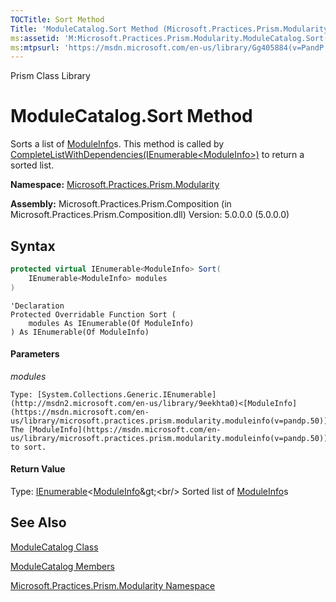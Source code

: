 ```yaml
---
TOCTitle: Sort Method
Title: 'ModuleCatalog.Sort Method (Microsoft.Practices.Prism.Modularity)'
ms:assetid: 'M:Microsoft.Practices.Prism.Modularity.ModuleCatalog.Sort(System.Collections.Generic.IEnumerable{Microsoft.Practices.Prism.Modularity.ModuleInfo})'
ms:mtpsurl: 'https://msdn.microsoft.com/en-us/library/Gg405884(v=PandP.50)'
---
```


Prism Class Library

# ModuleCatalog.Sort Method

Sorts a list of [ModuleInfo](https://msdn.microsoft.com/en-us/library/microsoft.practices.prism.modularity.moduleinfo(v=pandp.50))s. This method is called by [CompleteListWithDependencies(IEnumerable&lt;ModuleInfo&gt;)](https://msdn.microsoft.com/en-us/library/microsoft.practices.prism.modularity.modulecatalog.completelistwithdependencies(v=pandp.50)) to return a sorted list.

**Namespace:** [Microsoft.Practices.Prism.Modularity](https://msdn.microsoft.com/en-us/library/microsoft.practices.prism.modularity(v=pandp.50))

**Assembly:** Microsoft.Practices.Prism.Composition (in Microsoft.Practices.Prism.Composition.dll) Version: 5.0.0.0 (5.0.0.0)

## Syntax

```C#
protected virtual IEnumerable<ModuleInfo> Sort(
	IEnumerable<ModuleInfo> modules
)
```

```VB
'Declaration
Protected Overridable Function Sort ( 
	modules As IEnumerable(Of ModuleInfo)
) As IEnumerable(Of ModuleInfo)
```

#### Parameters

*modules*

	Type: [System.Collections.Generic.IEnumerable](http://msdn2.microsoft.com/en-us/library/9eekhta0)<[ModuleInfo](https://msdn.microsoft.com/en-us/library/microsoft.practices.prism.modularity.moduleinfo(v=pandp.50))>
	The [ModuleInfo](https://msdn.microsoft.com/en-us/library/microsoft.practices.prism.modularity.moduleinfo(v=pandp.50))s to sort.

#### Return Value
Type: [IEnumerable](http://msdn2.microsoft.com/en-us/library/9eekhta0)&lt;[ModuleInfo](https://msdn.microsoft.com/en-us/library/microsoft.practices.prism.modularity.moduleinfo(v=pandp.50))&gt;<br/>
Sorted list of [ModuleInfo](https://msdn.microsoft.com/en-us/library/microsoft.practices.prism.modularity.moduleinfo(v=pandp.50))s


## See Also

[ModuleCatalog Class](https://msdn.microsoft.com/en-us/library/microsoft.practices.prism.modularity.modulecatalog(v=pandp.50))

[ModuleCatalog Members](https://msdn.microsoft.com/en-us/library/microsoft.practices.prism.modularity.modulecatalog_members(v=pandp.50))

[Microsoft.Practices.Prism.Modularity Namespace](https://msdn.microsoft.com/en-us/library/microsoft.practices.prism.modularity(v=pandp.50))
